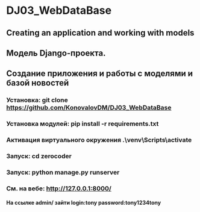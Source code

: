 # DJ03_WebDataBase

## Creating an application and working with models


## Модель Django-проекта.<br>
## Создание приложения и работы с моделями и базой новостей

### Установка: git clone https://github.com/KonovalovDM/DJ03_WebDataBase
### Установка модулей: pip install -r requirements.txt
### Активация виртуального окружения .\venv\Scripts\activate
### Запуск: cd zerocoder
### Запуск: python manage.py runserver
### См. на вебе: http://127.0.0.1:8000/
#### На ссылке admin/ зайти login:tony password:tony1234tony